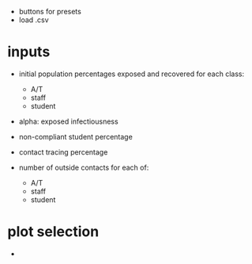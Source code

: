 - buttons for presets
- load .csv 

# inputs

- initial population percentages
  exposed and recovered for each class:
  - A/T
  - staff
  - student


- alpha: exposed infectiousness

- non-compliant student percentage

- contact tracing percentage

- number of outside contacts for each of:
  - A/T
  - staff
  - student


# plot selection

- 